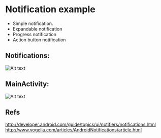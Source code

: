 Notification example
=============================

- Simple notification.
- Expandable notification
- Progress notification
- Action button notification

Notifications:
----------------

![Alt text](https://googledrive.com/host/0B62SZ3WRM2R2aDlRRDl2VUw2WmM/small2.png)

MainActivity:
---------------
![Alt text](https://googledrive.com/host/0B62SZ3WRM2R2aDlRRDl2VUw2WmM/small1.png)

Refs
------------

http://developer.android.com/guide/topics/ui/notifiers/notifications.html
http://www.vogella.com/articles/AndroidNotifications/article.html
